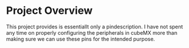 # Project Overview
This project provides is essentiallt only a pindescription. I have not spent any time on properly configuring the peripherals in cubeMX more than making sure we can use these pins for the intended purpose.